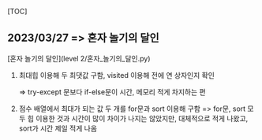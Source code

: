 [TOC]

## 2023/03/27 => 혼자 놀기의 달인

[혼자 놀기의 달인](level 2/혼자_놀기의_달인.py)

1. 최대힙 이용해 두 최댓값 구함, visited 이용해 전에 연 상자인지 확인

   => try-except 문보다 if-else문이 시간, 메모리 적게 차지하는 편

2. 점수 배열에서 최대가 되는 값 두 개를 for문과 sort 이용해 구함
   => for문, sort 모두 힙 이용한 것과 시간이 많이 차이가 나지는 않았지만,
   대체적으로 적게 나왔고, sort가 시간 제일 적게 나옴